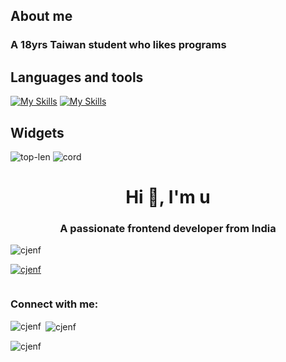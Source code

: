 ## About me
### A 18yrs Taiwan student who likes programs

## Languages and tools
[![My Skills](https://skillicons.dev/icons?i=python,javascript,html,css,c#)](https://skillicons.dev)
[![My Skills](https://skillicons.dev/icons?i=sqlite,git,github,discord,docker,vscode)](https://skillicons.dev)

## Widgets
![top-len](https://github-readme-stats.vercel.app/api/top-langs/?username=cjenf&langs_count=8&theme=nord&locale=en)
![cord](https://github-readme-stats.vercel.app/api?username=cjenf&show_icons=true&theme=nord)



<h1 align="center">Hi 👋, I'm u</h1>
<h3 align="center">A passionate frontend developer from India</h3>

<p align="left"> <img src="https://komarev.com/ghpvc/?username=cjenf&label=Profile%20views&color=0e75b6&style=flat" alt="cjenf" /> </p>

<p align="left"> <a href="https://github.com/ryo-ma/github-profile-trophy"><img src="https://github-profile-trophy.vercel.app/?username=cjenf" alt="cjenf" /></a> </p>

<p align="left"> <a href="https://twitter.com/" target="blank"><img src="https://img.shields.io/twitter/follow/?logo=twitter&style=for-the-badge" alt="" /></a> </p>

<h3 align="left">Connect with me:</h3>
<p align="left">
</p>

<p><img align="left" src="https://github-readme-stats.vercel.app/api/top-langs?username=cjenf&show_icons=true&locale=en&layout=compact" alt="cjenf" /></p>

<p>&nbsp;<img align="center" src="https://github-readme-stats.vercel.app/api?username=cjenf&show_icons=true&locale=en" alt="cjenf" /></p>

<p><img align="center" src="https://github-readme-streak-stats.herokuapp.com/?user=cjenf&" alt="cjenf" /></p>
